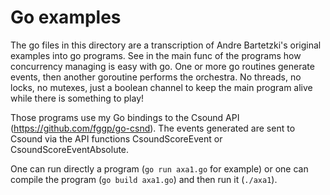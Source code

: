 Go examples
========

The go files in this directory are a transcription of Andre Bartetzki's original
examples into go programs. See in the main func of the programs how concurrency
managing is easy with go. One or more
go routines generate events, then another goroutine performs the orchestra. No
threads, no locks, no mutexes, just a boolean channel to keep the main program
alive while there is something to play!

Those programs use my Go bindings to the Csound API
(https://github.com/fggp/go-csnd). The events generated are sent to Csound via
the API functions CsoundScoreEvent or CsoundScoreEventAbsolute.

One can run directly a program (`go run axa1.go` for example) or one can compile
the program (`go build axa1.go`) and then run it (`./axa1`).
